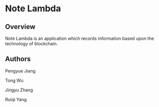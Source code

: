 # Note Lambda

## Overview

Note Lambda is an application which records information based upon the technology of blockchain.

## Authors

Pengyue Jiang


Tong Wu


Jingyu Zhang


Ruiqi Yang
